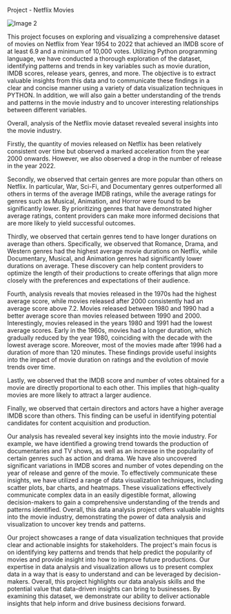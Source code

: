 Project - Netflix Movies 
 
![Image 2](https://user-images.githubusercontent.com/122255738/223031579-22930d57-f4bd-4a14-b509-573403744060.jpg)

This project focuses on exploring and visualizing a comprehensive dataset of movies on Netflix from Year 1954 to 2022 that achieved an IMDB score of at least 6.9 and a minimum of 10,000 votes. Utilizing Python programming language, we have conducted a thorough exploration of the dataset, identifying patterns and trends in key variables such as movie duration, IMDB scores, release years, genres, and more. The objective is to extract valuable insights from this data and to communicate these findings in a clear and concise manner using a variety of data visualization techniques in PYTHON. In addition, we will also gain a better understanding of the trends and patterns in the movie industry and to uncover interesting relationships between different variables.

Overall, analysis of the Netflix movie dataset revealed several insights into the movie industry.

Firstly, the quantity of movies released on Netflix has been relatively consistent over time but observed a marked acceleration from the year 2000 onwards. However, we also observed a drop in the number of release in the year 2022.

Secondly, we observed that certain genres are more popular than others on Netflix. In particular, War, Sci-Fi, and Documentary genres outperformed all others in terms of the average IMDB ratings, while the average ratings for genres such as Musical, Animation, and Horror were found to be significantly lower. By prioritizing genres that have demonstrated higher average ratings, content providers can make more informed decisions that are more likely to yield successful outcomes.

Thirdly, we observed that certain genres tend to have longer durations on average than others. Specifically, we observed that Romance, Drama, and Western genres had the highest average movie durations on Netflix, while Documentary, Musical, and Animation genres had significantly lower durations on average. These discovery can help content providers to optimize the length of their productions to create offerings that align more closely with the preferences and expectations of their audience.

Fourth, analysis reveals that movies released in the 1970s had the highest average score, while movies released after 2000 consistently had an average score above 7.2.  Movies released between 1980 and 1990 had a better average score than movies released between 1990 and 2000. Interestingly, movies released in the years 1980 and 1991 had the lowest average scores. Early in the 1960s, movies had a longer duration, which gradually reduced by the year 1980, coinciding with the decade with the lowest average score. Moreover, most of the movies made after 1996 had a duration of more than 120 minutes. These findings provide useful insights into the impact of movie duration on ratings and the evolution of movie trends over time.
  
Lastly, we  observed that the IMDB score and number of votes obtained for a movie are directly proportional to each other. This implies that high-quality movies are more likely to attract a larger audience. 

Finally, we observed that certain directors and actors have a higher average IMDB score than others. This finding can be useful in identifying potential candidates for content acquisition and production.


Our analysis has revealed several key insights into the movie industry. For example, we have identified a growing trend towards the production of documentaries and TV shows, as well as an increase in the popularity of certain genres such as action and drama. We have also uncovered significant variations in IMDB scores and number of votes depending on the year of release and genre of the movie.
To effectively communicate these insights, we have utilized a range of data visualization techniques, including scatter plots, bar charts, and heatmaps. These visualizations effectively communicate complex data in an easily digestible format, allowing decision-makers to gain a comprehensive understanding of the trends and patterns identified.
Overall, this data analysis project offers valuable insights into the movie industry, demonstrating the power of data analysis and visualization to uncover key trends and patterns.




Our project showcases a range of data visualization techniques that provide clear and actionable insights for stakeholders. The project's main focus is on identifying key patterns and trends that help predict the popularity of movies and provide insight into how to improve future productions. Our expertise in data analysis and visualization allows us to present complex data in a way that is easy to understand and can be leveraged by decision-makers.
Overall, this project highlights our data analysis skills and the potential value that data-driven insights can bring to businesses. By examining this dataset, we demonstrate our ability to deliver actionable insights that help inform and drive business decisions forward.




